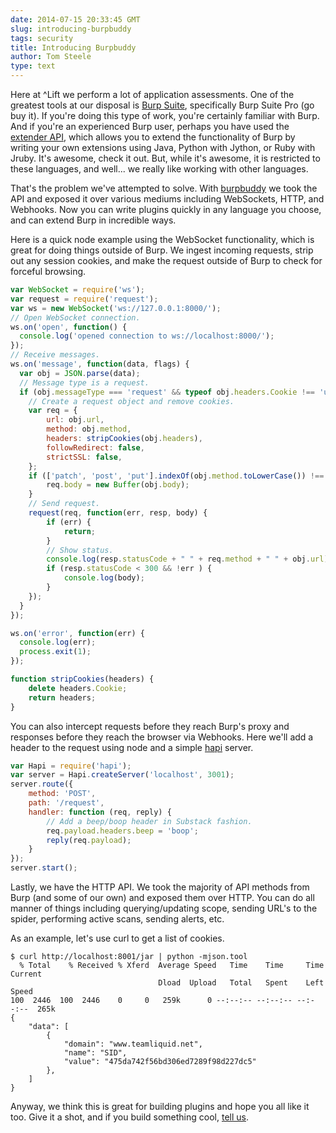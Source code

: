 ```yaml
---
date: 2014-07-15 20:33:45 GMT
slug: introducing-burpbuddy
tags: security
title: Introducing Burpbuddy
author: Tom Steele
type: text
---
```


Here at ^Lift we perform a lot of application assessments. One of the greatest tools at our disposal is [Burp Suite](http://portswigger.net/burp/), specifically Burp Suite Pro (go buy it). If you're doing this type of work, you're certainly familiar with Burp. And if you're an experienced Burp user, perhaps you have used the [extender API](http://portswigger.net/burp/help/extender.html), which allows you to extend the functionality of Burp by writing your own extensions using Java, Python with Jython, or Ruby with Jruby. It's awesome, check it out. But, while it's awesome, it is restricted to these languages, and well... we really like working with other languages.

That's the problem we've attempted to solve. With [burpbuddy](https://github.com/liftsecurity/burpbuddy) we took the API and exposed it over various mediums including WebSockets, HTTP, and Webhooks. Now you can write plugins quickly in any language you choose, and can extend Burp in incredible ways.

Here is a quick node example using the WebSocket functionality, which is great for doing things outside of Burp. We ingest incoming requests, strip out any session cookies, and make the request outside of Burp to check for forceful browsing.

~~~~~javascript
var WebSocket = require('ws');
var request = require('request');
var ws = new WebSocket('ws://127.0.0.1:8000/');
// Open WebSocket connection.
ws.on('open', function() {
  console.log('opened connection to ws://localhost:8000/');
});
// Receive messages.
ws.on('message', function(data, flags) {
  var obj = JSON.parse(data);
  // Message type is a request.
  if (obj.messageType === 'request' && typeof obj.headers.Cookie !== 'undefined') {
    // Create a request object and remove cookies.
    var req = {
        url: obj.url,
        method: obj.method,
        headers: stripCookies(obj.headers),
        followRedirect: false,
        strictSSL: false,
    };
    if (['patch', 'post', 'put'].indexOf(obj.method.toLowerCase()) !== -1 && obj.body.length > 0)  {
        req.body = new Buffer(obj.body);
    }
    // Send request.
    request(req, function(err, resp, body) {
        if (err) {
            return;
        }
        // Show status.
        console.log(resp.statusCode + " " + req.method + " " + obj.url);
        if (resp.statusCode < 300 && !err ) {
            console.log(body);
        }
    });
  }
});

ws.on('error', function(err) {
  console.log(err);
  process.exit(1);
});

function stripCookies(headers) {
    delete headers.Cookie;
    return headers;
}
~~~~~

You can also intercept requests before they reach Burp's proxy and responses before they reach the browser via Webhooks. Here we'll add a header to the request using node and a simple [hapi](http://hapijs.com/) server.

~~~~~javascript
var Hapi = require('hapi');
var server = Hapi.createServer('localhost', 3001);
server.route({
    method: 'POST',
    path: '/request',
    handler: function (req, reply) {
        // Add a beep/boop header in Substack fashion.
        req.payload.headers.beep = 'boop';
        reply(req.payload);
    }
});
server.start();
~~~~~

Lastly, we have the HTTP API. We took the majority of API methods from Burp (and some of our own) and exposed them over HTTP. You can do all manner of things including querying/updating scope, sending URL's to the spider, performing active scans, sending alerts, etc. 

As an example, let's use curl to get a list of cookies.

~~~~~shell
$ curl http://localhost:8001/jar | python -mjson.tool
  % Total    % Received % Xferd  Average Speed   Time    Time     Time  Current
                                 Dload  Upload   Total   Spent    Left  Speed
100  2446  100  2446    0     0   259k      0 --:--:-- --:--:-- --:--:--  265k
{
    "data": [
        {
            "domain": "www.teamliquid.net",
            "name": "SID",
            "value": "475da742f56bd306ed7289f98d227dc5"
        },
    ]
}
~~~~~

Anyway, we think this is great for building plugins and hope you all like it too. Give it a shot, and if you build something cool, [tell us](https://twitter.com/liftsecurity).
